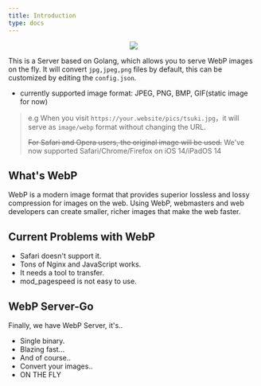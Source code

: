 ```yaml
---
title: Introduction
type: docs
---
```


<p align="center">
	<img src="/images/webp_server.jpg"/>
</p>

This is a Server based on Golang, which allows you to serve WebP images on the fly. 
It will convert `jpg,jpeg,png` files by default, this can be customized by editing the `config.json`.
* currently supported image format: JPEG, PNG, BMP, GIF(static image for now)

> e.g When you visit `https://your.website/pics/tsuki.jpg`，it will serve as `image/webp` format without changing the URL.
>
> ~~For Safari and Opera users, the original image will be used.~~
> We've now supported Safari/Chrome/Firefox on iOS 14/iPadOS 14

## What's WebP

WebP is a modern image format that provides superior lossless and lossy compression for images on the web.
Using WebP, webmasters and web developers can create smaller, richer images that make the web faster.

## Current Problems with WebP

* Safari doesn't support it.
* Tons of Nginx and JavaScript works.
* It needs a tool to transfer.
* mod_pagespeed is not easy to use.

## WebP Server-Go

Finally, we have WebP Server, it's..

* Single binary.
* Blazing fast...
* And of course..
* Convert your images..
* ON THE FLY